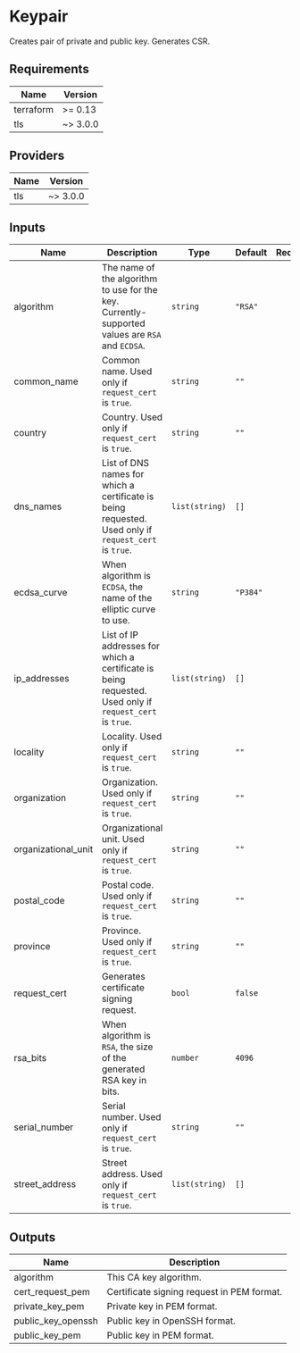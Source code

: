 # Keypair

Creates pair of private and public key. Generates CSR.

## Requirements

| Name | Version |
|------|---------|
| terraform | >= 0.13 |
| tls | ~> 3.0.0 |

## Providers

| Name | Version |
|------|---------|
| tls | ~> 3.0.0 |

## Inputs

| Name | Description | Type | Default | Required |
|------|-------------|------|---------|:--------:|
| algorithm | The name of the algorithm to use for the key. Currently-supported values are `RSA` and `ECDSA`. | `string` | `"RSA"` | no |
| common\_name | Common name. Used only if `request_cert` is `true`. | `string` | `""` | no |
| country | Country. Used only if `request_cert` is `true`. | `string` | `""` | no |
| dns\_names | List of DNS names for which a certificate is being requested. Used only if `request_cert` is `true`. | `list(string)` | `[]` | no |
| ecdsa\_curve | When algorithm is `ECDSA`, the name of the elliptic curve to use. | `string` | `"P384"` | no |
| ip\_addresses | List of IP addresses for which a certificate is being requested. Used only if `request_cert` is `true`. | `list(string)` | `[]` | no |
| locality | Locality. Used only if `request_cert` is `true`. | `string` | `""` | no |
| organization | Organization. Used only if `request_cert` is `true`. | `string` | `""` | no |
| organizational\_unit | Organizational unit. Used only if `request_cert` is `true`. | `string` | `""` | no |
| postal\_code | Postal code. Used only if `request_cert` is `true`. | `string` | `""` | no |
| province | Province. Used only if `request_cert` is `true`. | `string` | `""` | no |
| request\_cert | Generates certificate signing request. | `bool` | `false` | no |
| rsa\_bits | When algorithm is `RSA`, the size of the generated RSA key in bits. | `number` | `4096` | no |
| serial\_number | Serial number. Used only if `request_cert` is `true`. | `string` | `""` | no |
| street\_address | Street address. Used only if `request_cert` is `true`. | `list(string)` | `[]` | no |

## Outputs

| Name | Description |
|------|-------------|
| algorithm | This CA key algorithm. |
| cert\_request\_pem | Certificate signing request in PEM format. |
| private\_key\_pem | Private key in PEM format. |
| public\_key\_openssh | Public key in OpenSSH format. |
| public\_key\_pem | Public key in PEM format. |

